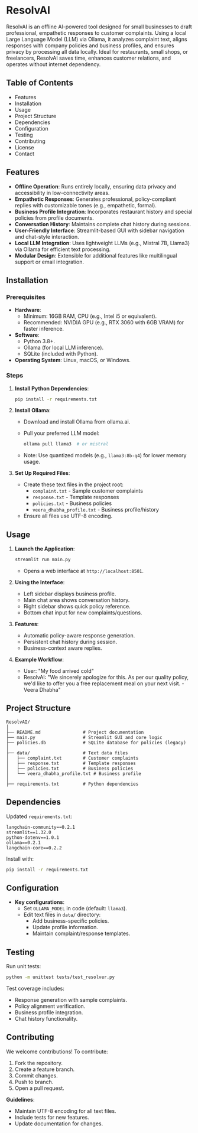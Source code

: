 # ResolvAI

ResolvAI is an offline AI-powered tool designed for small businesses to draft professional, empathetic responses to customer complaints. Using a local Large Language Model (LLM) via Ollama, it analyzes complaint text, aligns responses with company policies and business profiles, and ensures privacy by processing all data locally. Ideal for restaurants, small shops, or freelancers, ResolvAI saves time, enhances customer relations, and operates without internet dependency.

## Table of Contents

- Features
- Installation
- Usage
- Project Structure
- Dependencies
- Configuration
- Testing
- Contributing
- License
- Contact

## Features

- **Offline Operation**: Runs entirely locally, ensuring data privacy and accessibility in low-connectivity areas.
- **Empathetic Responses**: Generates professional, policy-compliant replies with customizable tones (e.g., empathetic, formal).
- **Business Profile Integration**: Incorporates restaurant history and special policies from profile documents.
- **Conversation History**: Maintains complete chat history during sessions.
- **User-Friendly Interface**: Streamlit-based GUI with sidebar navigation and chat-style interaction.
- **Local LLM Integration**: Uses lightweight LLMs (e.g., Mistral 7B, Llama3) via Ollama for efficient text processing.
- **Modular Design**: Extensible for additional features like multilingual support or email integration.

## Installation

### Prerequisites

- **Hardware**:
  - Minimum: 16GB RAM, CPU (e.g., Intel i5 or equivalent).
  - Recommended: NVIDIA GPU (e.g., RTX 3060 with 6GB VRAM) for faster inference.
- **Software**:
  - Python 3.8+.
  - Ollama (for local LLM inference).
  - SQLite (included with Python).
- **Operating System**: Linux, macOS, or Windows.

### Steps

1. **Install Python Dependencies**:

   ```bash
   pip install -r requirements.txt
   ```

2. **Install Ollama**:

   - Download and install Ollama from ollama.ai.

   - Pull your preferred LLM model:

     ```bash
     ollama pull llama3  # or mistral
     ```

   - Note: Use quantized models (e.g., `llama3:8b-q4`) for lower memory usage.

3. **Set Up Required Files**:

   - Create these text files in the project root:
     - `complaint.txt` - Sample customer complaints
     - `response.txt` - Template responses
     - `policies.txt` - Business policies
     - `veera_dhabha_profile.txt` - Business profile/history
   - Ensure all files use UTF-8 encoding.

## Usage

1. **Launch the Application**:

   ```bash
   streamlit run main.py
   ```

   - Opens a web interface at `http://localhost:8501`.

2. **Using the Interface**:

   - Left sidebar displays business profile.
   - Main chat area shows conversation history.
   - Right sidebar shows quick policy reference.
   - Bottom chat input for new complaints/questions.

3. **Features**:

   - Automatic policy-aware response generation.
   - Persistent chat history during session.
   - Business-context aware replies.

4. **Example Workflow**:

   - User: "My food arrived cold"
   - ResolvAI: "We sincerely apologize for this. As per our quality policy, we'd like to offer you a free replacement meal on your next visit. - Veera Dhabha"

## Project Structure

```
ResolvAI/
│
├── README.md                # Project documentation
├── main.py                  # Streamlit GUI and core logic
├── policies.db              # SQLite database for policies (legacy)
│
├── data/                    # Text data files
│   ├── complaint.txt        # Customer complaints
│   ├── response.txt         # Template responses
│   ├── policies.txt         # Business policies
│   └── veera_dhabha_profile.txt # Business profile
│
├── requirements.txt         # Python dependencies
```

## Dependencies

Updated `requirements.txt`:

```
langchain-community==0.2.1
streamlit==1.32.0
python-dotenv==1.0.1
ollama==0.2.1
langchain-core==0.2.2
```

Install with:

```bash
pip install -r requirements.txt
```

## Configuration

- **Key configurations**:
  - Set `OLLAMA_MODEL` in code (default: `llama3`).
  - Edit text files in `data/` directory:
    - Add business-specific policies.
    - Update profile information.
    - Maintain complaint/response templates.

## Testing

Run unit tests:

```bash
python -m unittest tests/test_resolver.py
```

Test coverage includes:

- Response generation with sample complaints.
- Policy alignment verification.
- Business profile integration.
- Chat history functionality.

## Contributing

We welcome contributions! To contribute:

1. Fork the repository.
2. Create a feature branch.
3. Commit changes.
4. Push to branch.
5. Open a pull request.

**Guidelines**:

- Maintain UTF-8 encoding for all text files.
- Include tests for new features.
- Update documentation for changes.

